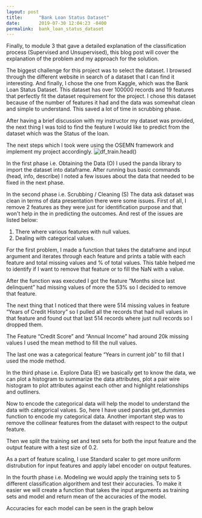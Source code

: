 ```yaml
---
layout: post
title:      "Bank Loan Status Dataset"
date:       2019-07-30 12:04:23 -0400
permalink:  bank_loan_status_dataset
---
```



Finally, to module 3 that gave a detailed explanation of the classification process (Supervised and Unsupervised), this blog post will cover the explanation of the problem and my approach for the solution.

The biggest challenge for this project was to select the dataset. I browsed through the different website in search of a dataset that I can find it interesting. And finally, I chose the one from Kaggle, which was the Bank Loan Status Dataset. This dataset has over 100000 records and 19 features that perfectly fit the dataset requirement for the project. I chose this dataset because of the number of features it had and the data was somewhat clean and simple to understand. This saved a lot of time in scrubbing phase.

After having a brief discussion with my instructor my dataset was provided, the next thing I was told to find the feature I would like to predict from the dataset which was the Status of the loan.

The next steps which I took were using the OSEMN framework and implement my project accordingly.
![df_train.head()](https://imgur.com/HvbkARQ)

In the first phase i.e. Obtaining the Data (O) I used the panda library to import the dataset into dataframe. After running bus basic commands (head, info, describe) I noted a few issues about the data that needed to be fixed in the next phase.

In the second phase i.e. Scrubbing / Cleaning (S) The data ask dataset was clean in terms of data presentation there were some issues. First of all, I remove 2 features as they were just for identification purpose and that won't help in the in predicting the outcomes. And rest of the issues are listed below:

1. There where various features with null values.
2. Dealing with categorical values.

For the first problem, I made a function that takes the dataframe and input argument and iterates through each feature and prints a table with each feature and total missing values and % of total values. This table helped me to identify if I want to remove that feature or to fill the NaN with a value.

After the function was executed I got the feature “Months since last delinquent” had missing values of more the 53% so I decided to remove that feature.

The next thing that I noticed that there were 514 missing values in feature “Years of Credit History” so I pulled all the records that had null values in that feature and found out that last 514 records where just null records so I dropped them. 

The Feature “Credit Score” and “Annual Income” had around 20k missing values I used the mean method to fill the null values.

The last one was a categorical feature “Years in current job” to fill that I used the mode method.

In the third phase i.e. Explore Data (E) we basically get to know the data, we can plot a histogram to summarize the data attributes, plot a pair wire histogram to plot attributes against each other and highlight relationships and outliners.

Now to encode the categorical data will help the model to understand the data with categorical values. So, here I have used pandas get_dummies function to encode my categorical data. Another important step was to remove the collinear features from the dataset with respect to the output feature.

Then we split the training set and test sets for both the input feature and the output feature with a test size of 0.2. 

As a part of feature scaling, I use Standard scaler to get more uniform distrubution for input features and apply label encoder on output features.

In the fourth phase i.e. Modeling we would apply the training sets to 5 different classification algorithem and test their accuracies. To make it easier we will create a function that takes the input arguments as training sets and model and return mean of the accuracies of the model.

Accuracies for each model can be seen in the graph below 

